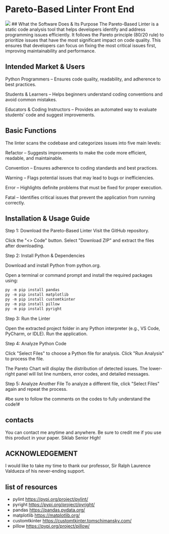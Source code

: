 # Pareto-Based Linter Front End
<img src="https://scontent.fdvo2-1.fna.fbcdn.net/v/t1.6435-9/51453498_1227686170714634_2489554067727056896_n.jpg?_nc_cat=104&ccb=1-7&_nc_sid=833d8c&_nc_eui2=AeHa6kr-2IlD4p3p4SLY7xvejaNrXzgM2gqNo2tfOAzaCnTocK4pYRbr4fvY2cAz0B31BnPE0-4mXZTOWyxnIlbf&_nc_ohc=9OLRDOTbvisQ7kNvwHAmnp1&_nc_oc=AdkgXH1drAh8kICBWS25Y3xvL1CZQM2BJnFTFxPZ9ri0ZZV2ANFmBXyWjA6f6nSwHKE&_nc_zt=23&_nc_ht=scontent.fdvo2-1.fna&_nc_gid=y9q9gRDhlXbJvW1eHBUlAA&oh=00_AfEynjMqkk7GT-boZVD31Ks_oVKEiq6G9JaDnIbSj8Q9ZQ&oe=681E1F9E">
## What the Software Does & Its Purpose
The Pareto-Based Linter is a static code analysis tool that helps developers identify and address programming issues efficiently. It follows the Pareto principle (80/20 rule) to prioritize issues that have the most significant impact on code quality. This ensures that developers can focus on fixing the most critical issues first, improving maintainability and performance.

## Intended Market & Users
Python Programmers – Ensures code quality, readability, and adherence to best practices.

Students & Learners – Helps beginners understand coding conventions and avoid common mistakes.

Educators & Coding Instructors – Provides an automated way to evaluate students’ code and suggest improvements.

## Basic Functions
The linter scans the codebase and categorizes issues into five main levels:

Refactor – Suggests improvements to make the code more efficient, readable, and maintainable.

Convention – Ensures adherence to coding standards and best practices.

Warning – Flags potential issues that may lead to bugs or inefficiencies.

Error – Highlights definite problems that must be fixed for proper execution.

Fatal – Identifies critical issues that prevent the application from running correctly.

## Installation & Usage Guide
Step 1: Download the Pareto-Based Linter
Visit the GitHub repository.

Click the "<> Code" button.
Select "Download ZIP" and extract the files after downloading.

Step 2: Install Python & Dependencies

Download and install Python from python.org.

Open a terminal or command prompt and install the required packages using:
```py -m pip install pylint
py -m pip install pandas
py -m pip install matplotlib
py -m pip install customtkinter
py -m pip install pillow
py -m pip install pyright
```

Step 3: Run the Linter

Open the extracted project folder in any Python interpreter (e.g., VS Code, PyCharm, or IDLE).
Run the application.

Step 4: Analyze Python Code

Click "Select Files" to choose a Python file for analysis.
Click "Run Analysis" to process the file.

The Pareto Chart will display the distribution of detected issues.
The lower-right panel will list line numbers, error codes, and detailed messages.

Step 5: Analyze Another File
To analyze a different file, click "Select Files" again and repeat the process.

#be sure to follow the comments on the codes to fully understand the code!#

## contacts
You can contact me anytime and anywhere.
Be sure to credit me if you use this product in your paper.
Siklab Senior High!


## ACKNOWLEDGEMENT
I would like to take my time to thank our professor, Sir Ralph Laurence Valdueza of his never-ending support.


## list of resources
- pylint    https://pypi.org/project/pylint/
- pyright https://pypi.org/project/pyright/
- pandas https://pandas.pydata.org/
- matplotlib https://matplotlib.org/
- customtkinter https://customtkinter.tomschimansky.com/
- pillow https://pypi.org/project/pillow/

